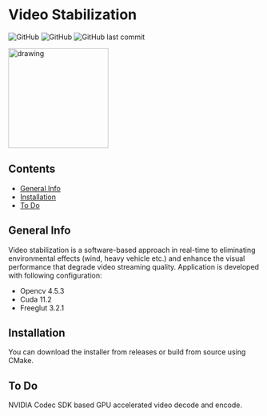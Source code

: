 # Video Stabilization
 
<!--- [![Hits](https://hits.seeyoufarm.com/api/count/incr/badge.svg?url=https%3A%2F%2Fgithub.com%2Fegecetin%2FVideoStabilization)](https://hits.seeyoufarm.com) -->
![GitHub](https://img.shields.io/badge/Language-C++-informational?style=plastic)
![GitHub](https://img.shields.io/github/license/egecetin/VideoStabilization?style=plastic)
![GitHub last commit](https://img.shields.io/github/last-commit/egecetin/VideoStabilization?style=plastic)

<!-- Add example gif here !!!-->
<img src="https://github.com/egecetin/VideoStabilization/blob/e4f61a678b718967eeb3c080a297a7d45ec82dfd/resource/sample.gif" alt="drawing" width="200"/>

## Contents

* [General Info](#general-info)
* [Installation](#installation)
* [To Do](#to-do)

## General Info

Video stabilization is a software-based approach in real-time to eliminating environmental effects (wind, heavy vehicle etc.) and enhance the visual performance that degrade video streaming quality. Application is developed with following configuration:

* Opencv 4.5.3
* Cuda 11.2
* Freeglut 3.2.1

## Installation

You can download the installer from releases or build from source using CMake.

## To Do

NVIDIA Codec SDK based GPU accelerated video decode and encode.